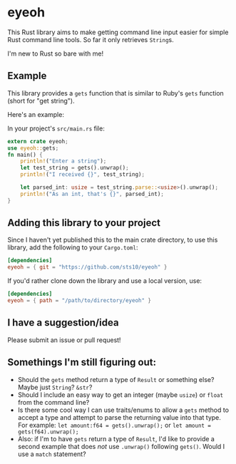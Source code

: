 # eyeoh

This Rust library aims to make getting command line input easier for simple Rust command line tools. So far it only retrieves `String`s.

I'm new to Rust so bare with me!

## Example

This library provides a `gets` function that is similar to Ruby's `gets` function (short for "get string").

Here's an example:

In your project's `src/main.rs` file:
```rust
extern crate eyeoh;
use eyeoh::gets;
fn main() {
    println!("Enter a string");
    let test_string = gets().unwrap();
    println!("I received {}", test_string);

    let parsed_int: usize = test_string.parse::<usize>().unwrap();
    println!("As an int, that's {}", parsed_int);
}

```

## Adding this library to your project

Since I haven't yet published this to the main crate directory, to use this library, add the following to your `Cargo.toml`:

```toml
[dependencies]
eyeoh = { git = "https://github.com/sts10/eyeoh" }
```

If you'd rather clone down the library and use a local version, use:

```toml
[dependencies]
eyeoh = { path = "/path/to/directory/eyeoh" }

```

## I have a suggestion/idea

Please submit an issue or pull request! 


## Somethings I'm still figuring out:

  - Should the `gets` method return a type of `Result` or something else?  Maybe just `String`? `&str`?
  - Should I include an easy way to get an integer (maybe `usize`) or `float` from the command line?
  - Is there some cool way I can use traits/enums to allow a `gets` method to accept a type and attempt to parse the returning value into that type. For example: `let amount:f64 = gets().unwrap();` or `let amount = gets(f64).unwrap();`
  - Also: if I'm to have `gets` return a type of `Result`, I'd like to provide a second example that does _not_ use `.unwrap()` following `gets()`. Would I use a `match` statement?


